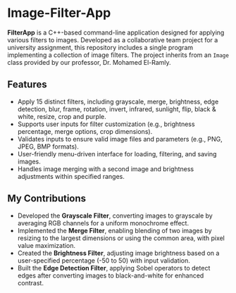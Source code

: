 # Image-Filter-App
**FilterApp** is a C++-based command-line application designed for applying various filters to images. Developed as a collaborative team project for a university assignment, this repository includes a single program implementing a collection of image filters. The project inherits from an `Image` class provided by our professor, Dr. Mohamed El-Ramly.

## Features
- Apply 15 distinct filters, including grayscale, merge, brightness, edge detection, blur, frame, rotation, invert, infrared, sunlight, flip, black & white, resize, crop and purple.
- Supports user inputs for filter customization (e.g., brightness percentage, merge options, crop dimensions).
- Validates inputs to ensure valid image files and parameters (e.g., PNG, JPEG, BMP formats).
- User-friendly menu-driven interface for loading, filtering, and saving images.
- Handles image merging with a second image and brightness adjustments within specified ranges.

## My Contributions
- Developed the **Grayscale Filter**, converting images to grayscale by averaging RGB channels for a uniform monochrome effect.
- Implemented the **Merge Filter**, enabling blending of two images by resizing to the largest dimensions or using the common area, with pixel value maximization.
- Created the **Brightness Filter**, adjusting image brightness based on a user-specified percentage (-50 to 50) with input validation.
- Built the **Edge Detection Filter**, applying Sobel operators to detect edges after converting images to black-and-white for enhanced contrast.